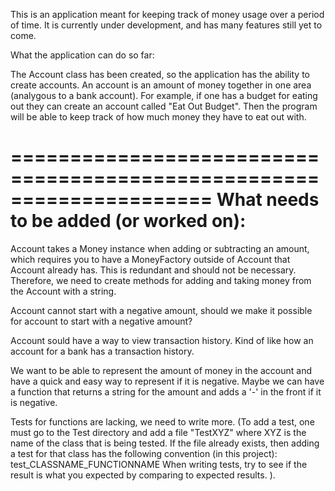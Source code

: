 This is an application meant for keeping track of money usage over a period of
time. It is currently under development, and has many features still yet to
come.

What the application can do so far:

The Account class has been created, so the application has the ability to
create accounts. An account is an amount of money together in one area
(analygous to a bank account). For example, if one has a budget for eating out
they can create an account called "Eat Out Budget". Then the program will be
able to keep track of how much money they have to eat out with.

=====================================================================
What needs to be added (or worked on):
=====================================================================

Account takes a Money instance when adding or subtracting an amount, which
requires you to have a MoneyFactory outside of Account that Account already
has. This is redundant and should not be necessary. Therefore, we need to
create methods for adding and taking money from the Account with a string.

Account cannot start with a negative amount, should we make it possible for
account to start with a negative amount?

Account sould have a way to view transaction history. Kind of like how an
account for a bank has a transaction history.

We want to be able to represent the amount of money in the account and have a
quick and easy way to represent if it is negative. Maybe we can have a function
that returns a string for the amount and adds a '-' in the front if it is
negative.

Tests for functions are lacking, we need to write more. (To add a test, one must
go to the Test directory and add a file "TestXYZ" where XYZ is the name of the
class that is being tested. If the file already exists, then adding a test for
that class has the following convention (in this project):
test_CLASSNAME_FUNCTIONNAME
When writing tests, try to see if the result is what you expected by comparing
to expected results. 
).
